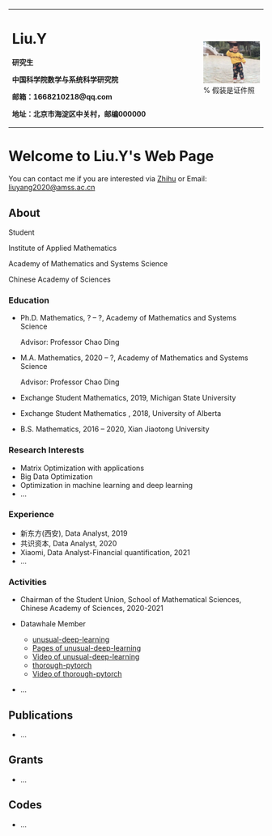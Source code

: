 <table border="0">
  <tr>
    <td width="75%">
      <h1>Liu.Y</h1>
      <p><b>研究生</b></p>
      <p><b>中国科学院数学与系统科学研究院</b></p>
      <p><b>邮箱：1668210218@qq.com</b></p>
      <p><b>地址：北京市海淀区中关村，邮编000000</b></p>
    </td>
    <td width="25%">
      <img src="person-pic.png" width="100%">      % 假装是证件照
    </td>
  </tr>
</table>




# Welcome to Liu.Y's Web Page

You can contact me if you are interested via [Zhihu](https://www.zhihu.com/people/ming-ren-19-34) or Email: liuyang2020@amss.ac.cn


## About

Student 

Institute of Applied Mathematics

Academy of Mathematics and Systems Science

Chinese Academy of Sciences

### Education

 - Ph.D. Mathematics, ? – ?, Academy of Mathematics and Systems Science

   Advisor: Professor Chao Ding

 - M.A. Mathematics, 2020 – ?, Academy of Mathematics and Systems Science

   Advisor: Professor Chao Ding

 - Exchange Student Mathematics, 2019, Michigan State University
 - Exchange  Student Mathematics , 2018, University of Alberta
 - B.S. Mathematics, 2016 – 2020, Xian Jiaotong University

### Research Interests

- Matrix Optimization with applications
- Big Data Optimization
- Optimization in machine learning and deep learning
- ...

### Experience

- 新东方(西安), Data Analyst, 2019
- 共识资本, Data Analyst, 2020
- Xiaomi, Data Analyst-Financial quantification, 2021
- ...

### Activities

- Chairman of the Student Union, School of Mathematical Sciences, Chinese Academy of Sciences, 2020-2021

- Datawhale Member 
  - [unusual-deep-learning](https://github.com/datawhalechina/unusual-deep-learning)
  - [Pages of unusual-deep-learning](https://datawhalechina.github.io/unusual-deep-learning)
  - [Video of unusual-deep-learning](https://www.bilibili.com/video/BV1iq4y197L4?spm_id_from=333.999.0.0)
  - [thorough-pytorch](https://github.com/datawhalechina/thorough-pytorch)
  - [Video of thorough-pytorch](https://www.bilibili.com/video/BV1L44y1472Z?spm_id_from=333.999.0.0)
- ...

## Publications

- ...

## Grants

- ...

## Codes

- ...


